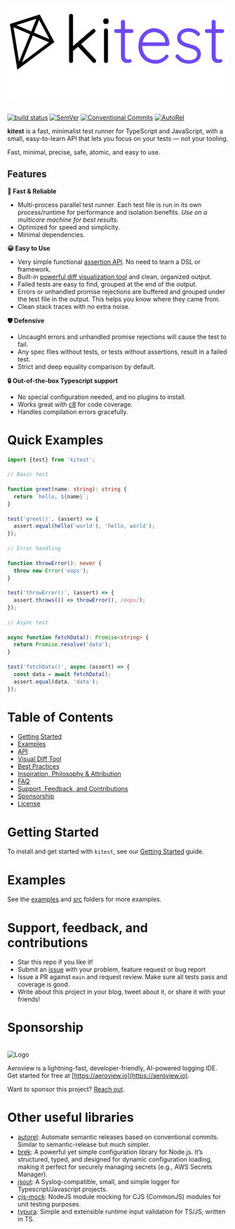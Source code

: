 <picture>
    <source srcset="docs/kitest-logo-light.svg" media="(prefers-color-scheme: light)">
    <source srcset="docs/kitest-logo-dark.svg" media="(prefers-color-scheme: dark)">
    <img src="docs/kitest-logo-light.svg" alt="Logo" style="margin: 0 0 10px" size="250">
</picture>

[![build status](https://github.com/mhweiner/kitest/actions/workflows/release.yml/badge.svg)](https://github.com/mhweiner/kitest/actions)
[![SemVer](https://img.shields.io/badge/SemVer-2.0.0-blue)]()
[![Conventional Commits](https://img.shields.io/badge/Conventional%20Commits-1.0.0-yellow.svg)](https://conventionalcommits.org)
[![AutoRel](https://img.shields.io/badge/v2-AutoRel?label=AutoRel&labelColor=0ab5fc&color=grey&link=https%3A%2F%2Fgithub.com%2Fmhweiner%2Fautorel)](https://github.com/mhweiner/autorel)

**kitest** is a fast, minimalist test runner for TypeScript and JavaScript, with a small, easy-to-learn API that lets you focus on your tests — not your tooling.

Fast, minimal, precise, safe, atomic, and easy to use.

## Features

**🚀 Fast & Reliable**
- Multi-process parallel test runner. Each test file is run in its own process/runtime for performance and isolation benefits. _Use on a multicore machine for best results._
- Optimized for speed and simplicity.
- Minimal dependencies.

**😀 Easy to Use**
- Very simple functional [assertion API](docs/api.md). No need to learn a DSL or framework.
- Built-in [powerful diff visualization tool](#visual-diff-tool) and clean, organized output.
- Failed tests are easy to find, grouped at the end of the output.
- Errors or unhandled promise rejections are buffered and grouped under the test file in the output. This helps you know where they came from.
- Clean stack traces with no extra noise.

**🛡 Defensive**
- Uncaught errors and unhandled promise rejections will cause the test to fail.
- Any spec files without tests, or tests without assertions, result in a failed test.
- Strict and deep equality comparison by default.

**🔒 Out-of-the-box Typescript support**
- No special configuration needed, and no plugins to install. 
- Works great with [c8](https://github.com/bcoe/c8) for code coverage.
- Handles compilation errors gracefully.

# Quick Examples

```typescript
import {test} from 'kitest';

// Basic test

function greet(name: string): string {
  return `hello, ${name}`;
}

test('greet()', (assert) => {
  assert.equal(hello('world'), 'hello, world');
});

// Error handling

function throwError(): never {
  throw new Error('oops');
}

test('throwError()', (assert) => {
  assert.throws(() => throwError(), /oops/);
});

// Async test

async function fetchData(): Promise<string> {
  return Promise.resolve('data');
}

test('fetchData()', async (assert) => {
  const data = await fetchData();
  assert.equal(data, 'data');
});
```

# Table of Contents

- [Getting Started](docs/gettingStarted.md)
- [Examples](#examples)
- [API](docs/api.md)
- [Visual Diff Tool](docs/visualDiff.md)
- [Best Practices](docs/bestPractices.md)
- [Inspiration, Philosophy & Attribution](docs/inspiration.md)
- [FAQ](docs/faq.md)
- [Support, Feedback, and Contributions](#support-feedback-and-contributions)
- [Sponsorship](#sponsorship)
- [License](LICENSE)

# Getting Started

To install and get started with `kitest`, see our [Getting Started](docs/gettingStarted.md) guide.

# Examples

See the [examples](examples) and [src](src) folders for more examples.

# Support, feedback, and contributions

- Star this repo if you like it!
- Submit an [issue](https://github.com/mhweiner/kitest/issues) with your problem, feature request or bug report
- Issue a PR against `main` and request review. Make sure all tests pass and coverage is good.
- Write about this project in your blog, tweet about it, or share it with your friends!

# Sponsorship
<br>
<picture>
    <source srcset="docs/aeroview-white.svg" media="(prefers-color-scheme: dark)">
    <source srcset="docs/aeroview-black.svg" media="(prefers-color-scheme: light)">
    <img src="docs/aeroview-black.svg" alt="Logo" height="20">
</picture>
<br>

Aeroview is a lightning-fast, developer-friendly, AI-powered logging IDE. Get started for free at [https://aeroview.io](https://aeroview.io).

Want to sponsor this project? [Reach out](mailto:mhweiner234@gmail.com?subject=I%20want%20to%20sponsor%20kitest).

# Other useful libraries

- [autorel](https://github.com/mhweiner/autorel): Automate semantic releases based on conventional commits. Similar to semantic-release but much simpler.
- [brek](https://github.com/mhweiner/brek): A powerful yet simple configuration library for Node.js. It’s structured, typed, and designed for dynamic configuration loading, making it perfect for securely managing secrets (e.g., AWS Secrets Manager).
- [jsout](https://github.com/mhweiner/jsout): A Syslog-compatible, small, and simple logger for Typescript/Javascript projects.
- [cjs-mock](https://github.com/mhweiner/cjs-mock): NodeJS module mocking for CJS (CommonJS) modules for unit testing purposes.
- [typura](https://github.com/aeroview/typura): Simple and extensible runtime input validation for TS/JS, written in TS.